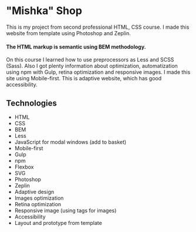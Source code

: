 # "Mishka" Shop

This is my project from second professional HTML, CSS course. I made this website from template using Photoshop and Zeplin.
#### The HTML markup is semantic using BEM methodology.
On this course I learned how to use preprocessors as Less and SCSS (Sass). Also I got plenty information about optimization, automatization using npm with Gulp, retina optimization and responsive images. I made this site using Mobile-first.
This is adaptive website, which has good accessibility.
## Technologies
- HTML
- CSS
- BEM
- Less
- JavaScript for modal windows (add to basket)
- Mobile-first
- Gulp
- npm
- Flexbox
- SVG
- Photoshop
- Zeplin
- Adaptive design
- Images optimization
- Retina optimization
- Responsive image (using <picture> tags for images)
- Accessibility
- Layout and prototype from template
